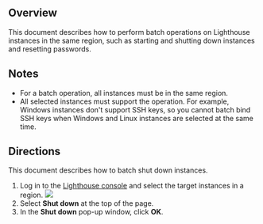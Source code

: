 ## Overview
This document describes how to perform batch operations on Lighthouse instances in the same region, such as starting and shutting down instances and resetting passwords.


## Notes
- For a batch operation, all instances must be in the same region.
- All selected instances must support the operation.
For example, Windows instances don't support SSH keys, so you cannot batch bind SSH keys when Windows and Linux instances are selected at the same time.


## Directions
This document describes how to batch shut down instances. 

1. Log in to the [Lighthouse console](https://console.cloud.tencent.com/lighthouse/instance/index) and select the target instances in a region.
![](https://qcloudimg.tencent-cloud.cn/raw/6c5aff016746b4fe7bd82d53f36d3253.png)
2. Select **Shut down** at the top of the page.
3. In the **Shut down** pop-up window, click **OK**.
